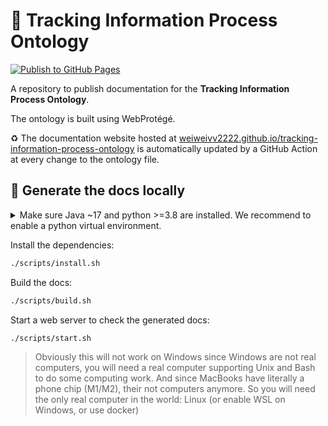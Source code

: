 # 🧲 Tracking Information Process Ontology

[![Publish to GitHub Pages](https://github.com/pubannotation/tao/actions/workflows/publish.yml/badge.svg)](https://github.com/pubannotation/tao/actions/workflows/publish.yml)

A repository to publish documentation for the **Tracking Information Process Ontology**.

The ontology is built using WebProtégé.

♻️ The documentation website hosted at [weiweivv2222.github.io/tracking-information-process-ontology](https://weiweivv2222.github.io/tracking-information-process-ontology) is automatically updated by a GitHub Action at every change to the ontology file.

## 📖 Generate the docs locally

<details><summary>Make sure Java ~17 and python >=3.8 are installed. We recommend to enable a python virtual environment.</summary>

Create the virtual environment:
```bash
python -m venv .venv
```

Activate the virtual environment:
```bash
source .venv/bin/activate
```
</details>

Install the dependencies:

```bash
./scripts/install.sh
```

Build the docs:

```bash
./scripts/build.sh
```

Start a web server to check the generated docs:

```bash
./scripts/start.sh
```

> Obviously this will not work on Windows since Windows are not real computers, you will need a real computer supporting Unix and Bash to do some computing work. And since MacBooks have literally a phone chip (M1/M2), their not computers anymore. So you will need the only real computer in the world: Linux (or enable WSL on Windows, or use docker)